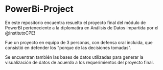 # PowerBi-Project

En este repositorio encuentra resuelto el proyecto final del módulo de PowerBI perteneciente a la diplomatira en Análisis de Datos impartida por el @institutoCPE!

Fue un proyecto en equipo de 3 personas, con defensa oral incluida, que consistió en defender los "porque de las decisiones tomadas".

Se encuentran también las bases de datos utilizadas para generar la visualización de datos de acuerdo a los requerimientos del proyecto final.
